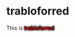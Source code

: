 # trabloforred
This is <red style="color:red;text-shadow:0 0 3px black,0 0 4px black,0 0 3px black,0 0 4px black,0 0 4px black">trabloforred</red>